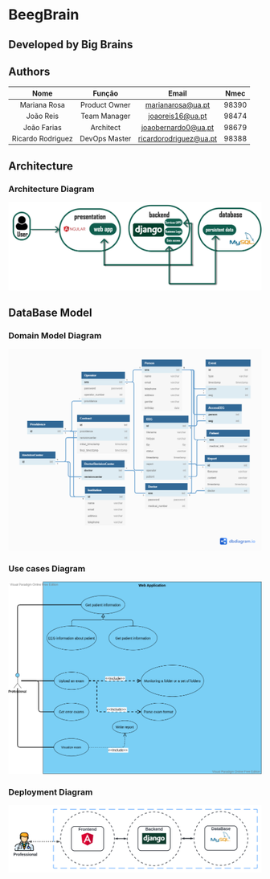 # BeegBrain
## Developed by Big Brains

## Authors

| Nome | Função | Email | Nmec |
| :---: | :---: | :---: | :---: |
| Mariana Rosa | Product Owner | marianarosa@ua.pt | 98390 |
| João Reis | Team Manager | joaoreis16@ua.pt | 98474 |
| João Farias | Architect | joaobernardo0@ua.pt | 98679 |
| Ricardo Rodriguez | DevOps Master | ricardorodriguez@ua.pt | 98388 |


## Architecture

### Architecture Diagram

![architecture](schemas/architecture.png)

## DataBase Model


### Domain Model Diagram
![DomainModel](schemas/Domain_Model.png)

### Use cases Diagram 
![UseCases](schemas/beeg_brain_use_cases.png)

### Deployment Diagram 
![UseCases](schemas/deploy.png)


